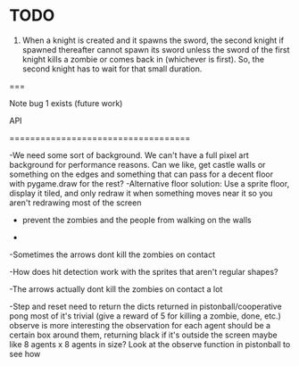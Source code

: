 # TODO

1. When a knight is created and it spawns the sword, the second knight if spawned thereafter cannot spawn its sword unless
the sword of the first knight kills a zombie or comes back in (whichever is first). So, the second knight has to wait for
that small duration.


===

Note bug 1 exists (future work)

API

===================================

-We need some sort of background. We can't have a full pixel art background for performance reasons. Can we like, get castle walls or something on the edges and something that can pass for a decent floor with pygame.draw for the rest?
    -Alternative floor solution: Use a sprite floor, display it tiled, and only redraw it when something moves near it so you aren't redrawing most of the screen

- prevent the zombies and the people from walking on the walls

- 

-Sometimes the arrows dont kill the zombies on contact

-How does hit detection work with the sprites that aren't regular shapes?

-The arrows actually dont kill the zombies on contact a lot

-Step and reset need to return the dicts returned in pistonball/cooperative pong
    most of it's trivial (give a reward of 5 for killing a zombie, done, etc.)
    observe is more interesting
    the observation for each agent should be a certain box around them, returning black if it's outside the screen
    maybe like 8 agents x 8 agents in size?
    Look at the observe function in pistonball to see how
